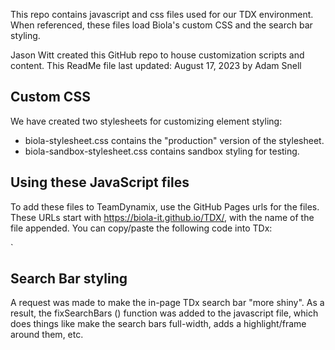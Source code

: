 This repo contains javascript and css files used for our TDX environment. When referenced, these files load Biola's custom CSS and the search bar styling.

Jason Witt created this GitHub repo to house customization scripts and content. This ReadMe file last updated: August 17, 2023 by Adam Snell

## Custom CSS
We have created two stylesheets for customizing element styling:
- biola-stylesheet.css contains the "production" version of the stylesheet.
- biola-sandbox-stylesheet.css contains sandbox styling for testing.

## Using these JavaScript files
To add these files to TeamDynamix, use the GitHub Pages urls for the files. These URLs start with https://biola-it.github.io/TDX/, with the name of the file appended. You can copy/paste the following code into TDx:

`<script src="https://biola-id.github.io/TDX/biola-scripts.js"></script>

## Search Bar styling
A request was made to make the in-page TDx search bar "more shiny". As a result, the fixSearchBars () function was added to the javascript file, which does things like make the search bars full-width, adds a highlight/frame around them, etc.
